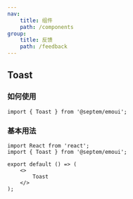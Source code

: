 ```yaml
---
nav:
    title: 组件
    path: /components
group:
    title: 反馈
    path: /feedback
---
```


## Toast
### 如何使用   
`import { Toast } from '@septem/emoui';`


### 基本用法

```tsx
import React from 'react';
import { Toast } from '@septem/emoui';

export default () => (
    <>
        Toast
    </>
);
```
<API></API>


